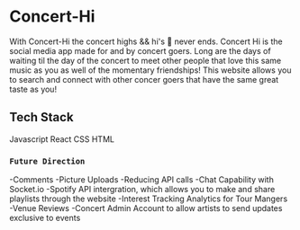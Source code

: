 # Concert-Hi

With Concert-Hi the concert highs && hi's 👋 never ends. Concert Hi is the social media app made for and by concert goers. Long are the days of waiting til the day of the concert to meet other people that love this same music as you as well of the momentary friendships! This website allows you to search and connect with other concer goers that have the same great taste as you!

## Tech Stack
Javascript
React
CSS
HTML




### `Future Direction`
-Comments
-Picture Uploads
-Reducing API calls
-Chat Capability with Socket.io
-Spotify API intergration, which allows you to make and share playlists through the website
-Interest Tracking Analytics for Tour Mangers   
-Venue Reviews
-Concert Admin Account to allow artists to send updates exclusive to events

